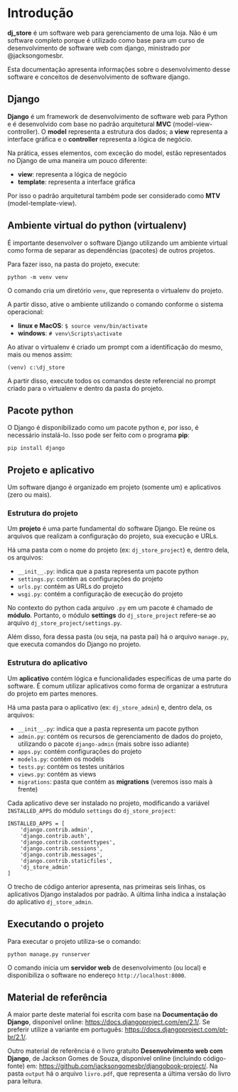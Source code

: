 # Introdução

**dj_store** é um software web para gerenciamento de uma loja. Não é um software completo porque é utilizado como base para um curso de desenvolvimento de software web com django, ministrado por @jacksongomesbr.

Esta documentação apresenta informações sobre o desenvolvimento desse software e conceitos de desenvolvimento de software django.

## Django

**Django** é um framework de desenvolvimento de software web para Python e é desenvolvido com base no padrão arquitetural **MVC** (model-view-controller). O **model** representa a estrutura dos dados; a **view** representa a interface gráfica e o **controller** representa a lógica de negócio.

Na prática, esses elementos, com exceção do model, estão representados no Django de uma maneira um pouco diferente:

* **view**: representa a lógica de negócio
* **template**: representa a interface gráfica

Por isso o padrão arquitetural também pode ser considerado como **MTV** (model-template-view).

## Ambiente virtual do python (virtualenv)

É importante desenvolver o software Django utilizando um ambiente virtual como forma de separar as dependências (pacotes) de outros projetos. 

Para fazer isso, na pasta do projeto, execute:

```
python -m venv venv
```

O comando cria um diretório `venv`, que representa o virtualenv do projeto.

A partir disso, ative o ambiente utilizando o comando conforme o sistema operacional:

* **linux e MacOS**: `$ source venv/bin/activate`
* **windows**: `# venv\Scripts\activate`

Ao ativar o virtualenv é criado um prompt com a identificação do mesmo, mais ou menos assim:

```
(venv) c:\dj_store
```

A partir disso, execute todos os comandos deste referencial no prompt criado para o virtualenv e dentro da pasta do projeto.

## Pacote python

O Django é disponibilizado como um pacote python e, por isso, é necessário instalá-lo. Isso pode ser feito com o programa **pip**:

```
pip install django
```

## Projeto e aplicativo

Um software django é organizado em projeto (somente um) e aplicativos (zero ou mais).

### Estrutura do projeto

Um **projeto** é uma parte fundamental do software Django. Ele reúne os arquivos que realizam a configuração do projeto, sua execução e URLs.

Há uma pasta com o nome do projeto (ex: `dj_store_project`) e, dentro dela, os arquivos:

* `__init__.py`: indica que a pasta representa um pacote python
* `settings.py`: contém as configurações do projeto
* `urls.py`: contém as URLs do projeto
* `wsgi.py`: contém a configuração de execução do projeto

No contexto do python cada arquivo `.py` em um pacote é chamado de **módulo**. Portanto, o módulo **settings** do `dj_store_project` refere-se ao arquivo `dj_store_project/settings.py`.

Além disso, fora dessa pasta (ou seja, na pasta pai) há o arquivo `manage.py`, que executa comandos do Django no projeto.

### Estrutura do aplicativo

Um **aplicativo** contém lógica e funcionalidades específicas de uma parte do software. É comum utilizar aplicativos como forma de organizar a estrutura do projeto em partes menores.

Há uma pasta para o aplicativo (ex: `dj_store_admin`) e, dentro dela, os arquivos:

* `__init__.py`: indica que a pasta representa um pacote python
* `admin.py`: contém os recursos de gerenciamento de dados do projeto, utilizando o pacote `django-admin` (mais sobre isso adiante)
* `apps.py`: contém configurações do projeto
* `models.py`: contém os models
* `tests.py`: contém os testes unitários
* `views.py`: contém as views
* `migrations`: pasta que contém as **migrations** (veremos isso mais à frente)

Cada aplicativo deve ser instalado no projeto, modificando a variável `INSTALLED_APPS` do módulo `settings` do `dj_store_project`:

```
INSTALLED_APPS = [
    'django.contrib.admin',
    'django.contrib.auth',
    'django.contrib.contenttypes',
    'django.contrib.sessions',
    'django.contrib.messages',
    'django.contrib.staticfiles',
    'dj_store_admin'
]
```

O trecho de código anterior apresenta, nas primeiras seis linhas, os aplicativos Django instalados por padrão. A última linha indica a instalação do aplicativo `dj_store_admin`.

## Executando o projeto

Para executar o projeto utiliza-se o comando:

```
python manage.py runserver
```

O comando inicia um **servidor web** de desenvolvimento (ou local) e disponibiliza o software no endereço `http://localhost:8000`.

## Material de referência

A maior parte deste material foi escrita com base na **Documentação do Django**, disponível online: https://docs.djangoproject.com/en/2.1/. Se preferir utilize a variante em português: https://docs.djangoproject.com/pt-br/2.1/.

Outro material de referência é o livro gratuito **Desenvolvimento web com Django**, de Jackson Gomes de Souza, disponível online (incluindo código-fonte) em: https://github.com/jacksongomesbr/djangobook-project/. Na pasta `output` há o arquivo `livro.pdf`, que representa a última versão do livro para leitura.
